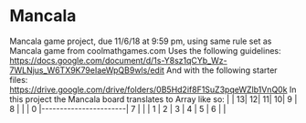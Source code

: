 # Mancala
Mancala game project, due 11/6/18 at 9:59 pm, using same rule set as Mancala game from coolmathgames.com
  Uses the following guidelines: https://docs.google.com/document/d/1s-Y8sz1qCYb_Wz-7WLNjus_W6TX9K79eIaeWpQB9wls/edit 
  And with the following starter files: https://drive.google.com/drive/folders/0B5Hd2if8F1SuZ3pqeWZlb1VnQ0k 
In this project the Mancala board translates to Array like so:
|   | 13| 12| 11| 10| 9 | 8 |   | 
| 0 |-----------------------| 7 |
|   | 1 | 2 | 3 | 4 | 5 | 6 |   |
